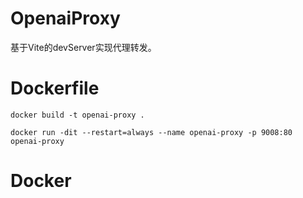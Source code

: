 # OpenaiProxy

基于Vite的devServer实现代理转发。


# Dockerfile
```
docker build -t openai-proxy .

docker run -dit --restart=always --name openai-proxy -p 9008:80 openai-proxy
```

# Docker
```

```